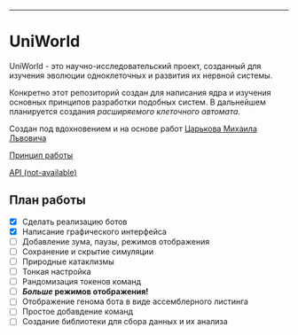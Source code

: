 
---------------------------------

# UniWorld

UniWorld - это научно-исследовательский проект, созданный для изучения эволюции одноклеточных и развития их нервной системы.

Конкретно этот репозиторий создан для написания ядра и изучения основных принципов разработки подобных систем. В дальнейшем планируется создания *расширяемого клеточного автомата*.

Создан под вдохновением и на основе работ [Царькова Михаила Львовича](https://habr.com/ru/post/418545/)

[Принцип работы](https://github.com/ResearcherNo1/UniWorld/HowWorks.md)

[API (not-available)]()

## План работы

- [x] Сделать реализацию ботов
- [x] Написание графического интерфейса
- [ ] Добавление зума, паузы, режимов отображения
- [ ] Сохранение и скрытие симуляции
- [ ] Природные катаклизмы
- [ ] Тонкая настройка
- [ ] Рандомизация токенов команд
- [ ] **_Больше_ режимов отображения!**
- [ ] Отображение генома бота в виде ассемблерного листинга
- [ ] Простое добавдение команд
- [ ] Создание библиотеки для сбора данных и их анализа

